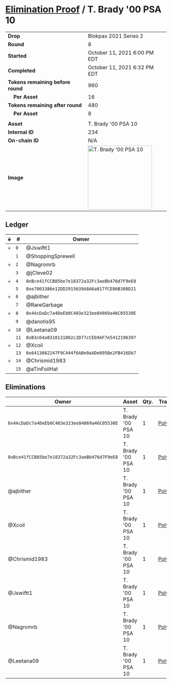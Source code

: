 # [Elimination Proof](./readme.md) / T. Brady &#039;00 PSA 10

|||
|---|---|
| **Drop** | Blokpax 2021 Series 2 |
| **Round** | 8 |
| **Started** | October 11, 2021 6:00 PM EDT |
| **Completed** | October 11, 2021 6:32 PM EDT |
| **Tokens remaining before round** | 960 |
| **&nbsp;&nbsp;&nbsp;&nbsp;Per Asset** | 16 |
| **Tokens remaining after round** | 480 |
| **&nbsp;&nbsp;&nbsp;&nbsp;Per Asset** | 8 |
| | |
| **Asset** | T. Brady &#039;00 PSA 10 |
| **Internal ID** | 234 |
| **On-chain ID** | N/A |
| **Image** | <img src="https://tcdn.blokpax.com/9484ebfa-6376-48c1-a746-d07b93b6ca15/14e283813d1f63d32c07582fe6a2d4c3e7ad97cefe0ac9e52dab5711ef1fcf4e.jpg" height="200" alt="T. Brady &#039;00 PSA 10" /> |

## Ledger

| 💀 | # | Owner |
| --- | --- | --- |
| 💀 | `0` | @Jswiftt1 |
|  | `1` | @ShoppingSprewell |
| 💀 | `2` | @Nagromrb |
|  | `3` | @jCleve02 |
| 💀 | `4` | `0xBce41fCCB85be7e18372a32Fc3aeBb476d7F9eE8` |
|  | `5` | `0xe7003386e12DD2915639A8A6a017fCE86B388D21` |
| 💀 | `6` | @ajbither |
|  | `7` | @RareGarbage |
| 💀 | `8` | `0x4AcDaDc7a4DeEb0C403e323ee84869a46C05530E` |
|  | `9` | @danotis95 |
| 💀 | `10` | @Leetana09 |
|  | `11` | `0xB3c64a8318131802c2D77cCEb9AF7e5412196397` |
| 💀 | `12` | @Xcoil |
|  | `13` | `0x6413082247F9C444f6ABe0aADe895Be2FB416Db7` |
| 💀 | `14` | @Chrismid1983 |
|  | `15` | @aTinFoilHat |


## Eliminations

| Owner | Asset | Qty. | Transaction |
| --- | --- | --- | --- |
| `0x4AcDaDc7a4DeEb0C403e323ee84869a46C05530E` | T. Brady '00 PSA 10 | 1 | [Polygonscan](https://polygonscan.com/tx/0xd5988fff7dc43854cc9916c3e1199446f5635181cc52ba9c9f485f6b3ee196fb) |
| `0xBce41fCCB85be7e18372a32Fc3aeBb476d7F9eE8` | T. Brady '00 PSA 10 | 1 | [Polygonscan](https://polygonscan.com/tx/0xec29aed6ecd9d306583e3ae8e380e09cd2760f3d8c013da785747a185842f4db) |
| @ajbither | T. Brady '00 PSA 10 | 1 | [Polygonscan](https://polygonscan.com/tx/0x3caa5e3633186001982298842ae3b7a52cfc7f1e3e8793e3c14a1593f9206052) |
| @Xcoil | T. Brady '00 PSA 10 | 1 | [Polygonscan](https://polygonscan.com/tx/0xb9094ed2812ac2938f615349f35fe35446c03c177cbcf73813f63572c57cc132) |
| @Chrismid1983 | T. Brady '00 PSA 10 | 1 | [Polygonscan](https://polygonscan.com/tx/0x7f5bcfbece93e52c14ea3f7e4f02ec61620d5728918b267fe2c1facd05ee6d88) |
| @Jswiftt1 | T. Brady '00 PSA 10 | 1 | [Polygonscan](https://polygonscan.com/tx/0x8d1d7b4171c52b74422423518e3c99e1b3876c54c28d7c4b80197e4bf575c699) |
| @Nagromrb | T. Brady '00 PSA 10 | 1 | [Polygonscan](https://polygonscan.com/tx/0xbe3d67abca91adc0ed8a0dd50801bd936d7b7c93b1e1cb555db8a1249d3e43c8) |
| @Leetana09 | T. Brady '00 PSA 10 | 1 | [Polygonscan](https://polygonscan.com/tx/0xfa44c946319749445005031a61537677747525fd2292f09f62f133cd9adb63c5) |
